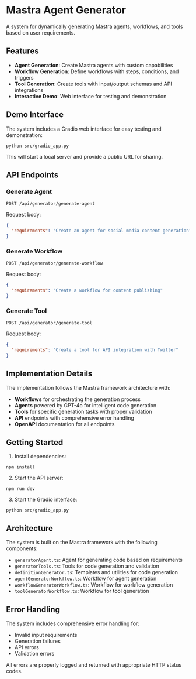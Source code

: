 # Mastra Agent Generator

A system for dynamically generating Mastra agents, workflows, and tools based on user requirements.

## Features

- **Agent Generation**: Create Mastra agents with custom capabilities
- **Workflow Generation**: Define workflows with steps, conditions, and triggers
- **Tool Generation**: Create tools with input/output schemas and API integrations
- **Interactive Demo**: Web interface for testing and demonstration

## Demo Interface

The system includes a Gradio web interface for easy testing and demonstration:

```
python src/gradio_app.py
```

This will start a local server and provide a public URL for sharing.

## API Endpoints

### Generate Agent

```
POST /api/generator/generate-agent
```

Request body:
```json
{
  "requirements": "Create an agent for social media content generation"
}
```

### Generate Workflow

```
POST /api/generator/generate-workflow
```

Request body:
```json
{
  "requirements": "Create a workflow for content publishing"
}
```

### Generate Tool

```
POST /api/generator/generate-tool
```

Request body:
```json
{
  "requirements": "Create a tool for API integration with Twitter"
}
```

## Implementation Details

The implementation follows the Mastra framework architecture with:

- **Workflows** for orchestrating the generation process
- **Agents** powered by GPT-4o for intelligent code generation
- **Tools** for specific generation tasks with proper validation
- **API** endpoints with comprehensive error handling
- **OpenAPI** documentation for all endpoints

## Getting Started

1. Install dependencies:
```
npm install
```

2. Start the API server:
```
npm run dev
```

3. Start the Gradio interface:
```
python src/gradio_app.py
```

## Architecture

The system is built on the Mastra framework with the following components:

- `generatorAgent.ts`: Agent for generating code based on requirements
- `generatorTools.ts`: Tools for code generation and validation
- `definitionGenerator.ts`: Templates and utilities for code generation
- `agentGeneratorWorkflow.ts`: Workflow for agent generation
- `workflowGeneratorWorkflow.ts`: Workflow for workflow generation
- `toolGeneratorWorkflow.ts`: Workflow for tool generation

## Error Handling

The system includes comprehensive error handling for:

- Invalid input requirements
- Generation failures
- API errors
- Validation errors

All errors are properly logged and returned with appropriate HTTP status codes.
